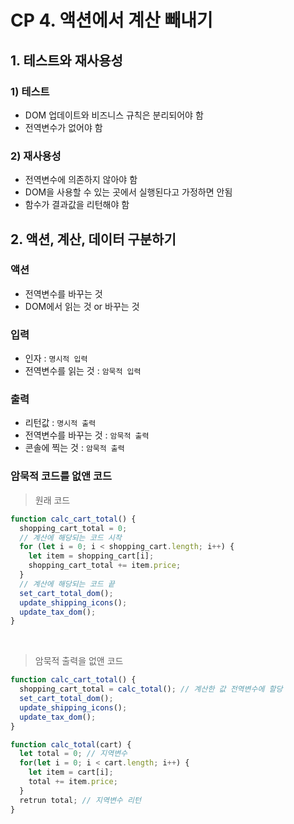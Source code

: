 # CP 4. 액션에서 계산 빼내기

## 1. 테스트와 재사용성

### 1) 테스트

- DOM 업데이트와 비즈니스 규칙은 분리되어야 함
- 전역변수가 없어야 함

### 2) 재사용성

- 전역변수에 의존하지 않아야 함
- DOM을 사용할 수 있는 곳에서 실행된다고 가정하면 안됨
- 함수가 결과값을 리턴해야 함

## 2. 액션, 계산, 데이터 구분하기

### 액션

- 전역변수를 바꾸는 것
- DOM에서 읽는 것 or 바꾸는 것

### 입력

- 인자 : `명시적 입력`
- 전역변수를 읽는 것 : `암묵적 입력`

### 출력

- 리턴값 : `명시적 출력`
- 전역변수를 바꾸는 것 : `암묵적 출력`
- 콘솔에 찍는 것 : `암묵적 출력`

### 암묵적 코드를 없앤 코드

> 원래 코드

```javascript
function calc_cart_total() {
  shopping_cart_total = 0;
  // 계산에 해당되는 코드 시작
  for (let i = 0; i < shopping_cart.length; i++) {
    let item = shopping_cart[i];
    shopping_cart_total += item.price;
  }
  // 계산에 해당되는 코드 끝
  set_cart_total_dom();
  update_shipping_icons();
  update_tax_dom();
}
```

<br/>

> 암묵적 출력을 없앤 코드

```javascript
function calc_cart_total() {
  shopping_cart_total = calc_total(); // 계산한 값 전역변수에 할당
  set_cart_total_dom();
  update_shipping_icons();
  update_tax_dom();
}

function calc_total(cart) {
  let total = 0; // 지역변수
  for(let i = 0; i < cart.length; i++) {
    let item = cart[i];
    total += item.price;
  }
  retrun total; // 지역변수 리턴
}
```
